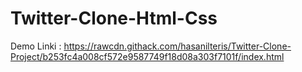 ﻿# Twitter-Clone-Html-Css

Demo Linki : https://rawcdn.githack.com/hasanilteris/Twitter-Clone-Project/b253fc4a008cf572e9587749f18d08a303f7101f/index.html
